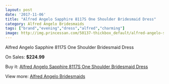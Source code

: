 ```yaml
---
layout: post
date: '2017-11-06'
title: "Alfred Angelo Sapphire 8117S One Shoulder Bridesmaid Dress"
category: Alfred Angelo Bridesmaids
tags: ["brand","evening","dress","alfred","charming"]
image: http://img.princessan.com/50137-thickbox_default/alfred-angelo-sapphire-8117s-one-shoulder-bridesmaid-dress.jpg
---
```

Alfred Angelo Sapphire 8117S One Shoulder Bridesmaid Dress

On Sales: **$224.99**
<a href="https://www.princessan.com/en/alfred-angelo-bridesmaids/22632-alfred-angelo-sapphire-8117s-one-shoulder-bridesmaid-dress.html"><amp-img layout="responsive" width="600" height="600" src="//img.princessan.com/50137-thickbox_default/alfred-angelo-sapphire-8117s-one-shoulder-bridesmaid-dress.jpg" alt="Alfred Angelo Sapphire 8117S One Shoulder Bridesmaid Dress 0" /></a>

Buy it: [Alfred Angelo Sapphire 8117S One Shoulder Bridesmaid Dress](https://www.princessan.com/en/alfred-angelo-bridesmaids/22632-alfred-angelo-sapphire-8117s-one-shoulder-bridesmaid-dress.html "Alfred Angelo Sapphire 8117S One Shoulder Bridesmaid Dress")

View more: [Alfred Angelo Bridesmaids](https://www.princessan.com/en/192-alfred-angelo-bridesmaids "Alfred Angelo Bridesmaids")
